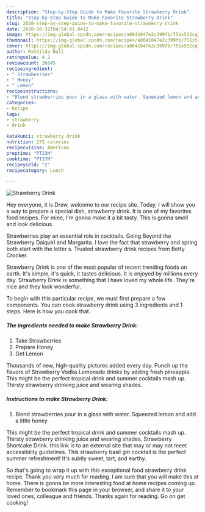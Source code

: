 ```yaml
---
description: "Step-by-Step Guide to Make Favorite Strawberry Drink"
title: "Step-by-Step Guide to Make Favorite Strawberry Drink"
slug: 2028-step-by-step-guide-to-make-favorite-strawberry-drink
date: 2020-10-31T04:54:01.841Z
image: https://img-global.cpcdn.com/recipes/a0041047e2c399fb/751x532cq70/strawberry-drink-recipe-main-photo.jpg
thumbnail: https://img-global.cpcdn.com/recipes/a0041047e2c399fb/751x532cq70/strawberry-drink-recipe-main-photo.jpg
cover: https://img-global.cpcdn.com/recipes/a0041047e2c399fb/751x532cq70/strawberry-drink-recipe-main-photo.jpg
author: Mathilda Ball
ratingvalue: 4.2
reviewcount: 26845
recipeingredient:
- " Strawberries"
- " Honey"
- " Lemon"
recipeinstructions:
- "Blend strawberries pour in a glass with water. Squeezed lemon and add a little honey"
categories:
- Recipe
tags:
- strawberry
- drink

katakunci: strawberry drink 
nutrition: 272 calories
recipecuisine: American
preptime: "PT23M"
cooktime: "PT37M"
recipeyield: "2"
recipecategory: Lunch

---
```



![Strawberry Drink](https://img-global.cpcdn.com/recipes/a0041047e2c399fb/751x532cq70/strawberry-drink-recipe-main-photo.jpg)

Hey everyone, it is Drew, welcome to our recipe site. Today, I will show you a way to prepare a special dish, strawberry drink. It is one of my favorites food recipes. For mine, I'm gonna make it a bit tasty. This is gonna smell and look delicious.

Strawberries play an essential role in cocktails. Going Beyond the Strawberry Daiquiri and Margarita. I love the fact that strawberry and spring both start with the letter s. Trusted strawberry drink recipes from Betty Crocker.

Strawberry Drink is one of the most popular of recent trending foods on earth. It's simple, it's quick, it tastes delicious. It is enjoyed by millions every day. Strawberry Drink is something that I have loved my whole life. They're nice and they look wonderful.


To begin with this particular recipe, we must first prepare a few components. You can cook strawberry drink using 3 ingredients and 1 steps. Here is how you cook that.

<!--inarticleads1-->

##### The ingredients needed to make Strawberry Drink:

1. Take  Strawberries
1. Prepare  Honey
1. Get  Lemon


Thousands of new, high-quality pictures added every day. Punch up the flavors of Strawberry Vodka Lemonade drinks by adding fresh pineapple. This might be the perfect tropical drink and summer cocktails mash up. Thirsty strawberry drinking juice and wearing shades. 

<!--inarticleads2-->

##### Instructions to make Strawberry Drink:

1. Blend strawberries pour in a glass with water. Squeezed lemon and add a little honey


This might be the perfect tropical drink and summer cocktails mash up. Thirsty strawberry drinking juice and wearing shades. Strawberry Shortcake Drink. this link is to an external site that may or may not meet accessibility guidelines. This strawberry basil gin cocktail is the perfect summer refreshment! It&#39;s subtly sweet, tart, and earthy. 

So that's going to wrap it up with this exceptional food strawberry drink recipe. Thank you very much for reading. I am sure that you will make this at home. There is gonna be more interesting food at home recipes coming up. Remember to bookmark this page in your browser, and share it to your loved ones, colleague and friends. Thanks again for reading. Go on get cooking!
